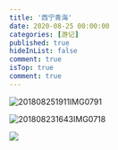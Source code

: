 ```yaml
---
title: '西宁青海'
date: 2020-08-25 00:00:00
categories: [游记]
published: true
hideInList: false
comment: true 
isTop: true
comment: true
---
```


![201808251911IMG0791](https://s2.loli.net/2022/07/15/hRG8nbQ1PINjCJm.jpg)

![201808231643IMG0718](https://s2.loli.net/2022/07/15/Pk3BXs7E9D6SnwI.jpg)

![](https://s2.loli.net/2022/07/15/etYCguQ1f5nxrhD.jpg)
